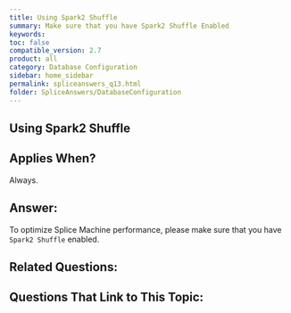```yaml
---
title: Using Spark2 Shuffle
summary: Make sure that you have Spark2 Shuffle Enabled
keywords:
toc: false
compatible_version: 2.7
product: all
category: Database Configuration
sidebar: home_sidebar
permalink: spliceanswers_q13.html
folder: SpliceAnswers/DatabaseConfiguration
---
```

<section>
<div class="TopicContent" data-swiftype-index="true" markdown="1">

# Using Spark2 Shuffle

## Applies When?
Always.

## Answer:

To optimize Splice Machine performance, please make sure that you have `Spark2 Shuffle` enabled.

## Related Questions:

## Questions That Link to This Topic:



</div>
</section>
